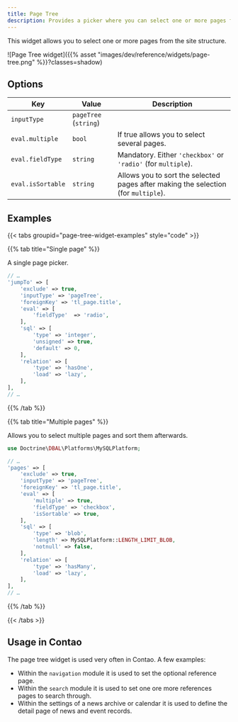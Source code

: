 ```yaml
---
title: Page Tree
description: Provides a picker where you can select one or more pages from the site structure.
---
```


This widget allows you to select one or more pages from the site structure.

![Page Tree widget]({{% asset "images/dev/reference/widgets/page-tree.png" %}}?classes=shadow)

## Options

| Key               | Value                 | Description                                                                        |
|-------------------|-----------------------|------------------------------------------------------------------------------------|
| `inputType`       | `pageTree` (`string`) |                                                                                    |
| `eval.multiple`   | `bool`                | If true allows you to select several pages.                                        |
| `eval.fieldType`  | `string`              | Mandatory. Either `'checkbox'` or `'radio'` (for `multiple`).                      |
| `eval.isSortable` | `string`              | Allows you to sort the selected pages after making the selection (for `multiple`). |

## Examples

{{< tabs groupid="page-tree-widget-examples" style="code" >}}

{{% tab title="Single page" %}}

A single page picker.

```php
// …
'jumpTo' => [
    'exclude' => true,
    'inputType' => 'pageTree',
    'foreignKey' => 'tl_page.title',
    'eval' => [
        'fieldType'  => 'radio',
    ],
    'sql' => [
        'type' => 'integer',
        'unsigned' => true,
        'default' => 0,
    ],
    'relation' => [
        'type' => 'hasOne', 
        'load' => 'lazy',
    ],
],
// …
```
{{% /tab %}}

{{% tab title="Multiple pages" %}}

Allows you to select multiple pages and sort them afterwards.

```php
use Doctrine\DBAL\Platforms\MySQLPlatform;

// …
'pages' => [
    'exclude' => true,
    'inputType' => 'pageTree',
    'foreignKey' => 'tl_page.title',
    'eval' => [
        'multiple' => true,
        'fieldType' => 'checkbox',
        'isSortable' => true,
    ],
    'sql' => [
        'type' => 'blob',
        'length' => MySQLPlatform::LENGTH_LIMIT_BLOB,
        'notnull' => false,
    ],
    'relation' => [
        'type' => 'hasMany', 
        'load' => 'lazy',
    ],
],
// …
```

{{% /tab %}}

{{< /tabs >}}

## Usage in Contao

The page tree widget is used very often in Contao. A few examples:

* Within the `navigation` module it is used to set the optional reference page.
* Within the `search` module it is used to set one ore more references pages to search through.
* Within the settings of a news archive or calendar it is used to define the detail page of news and event records.
